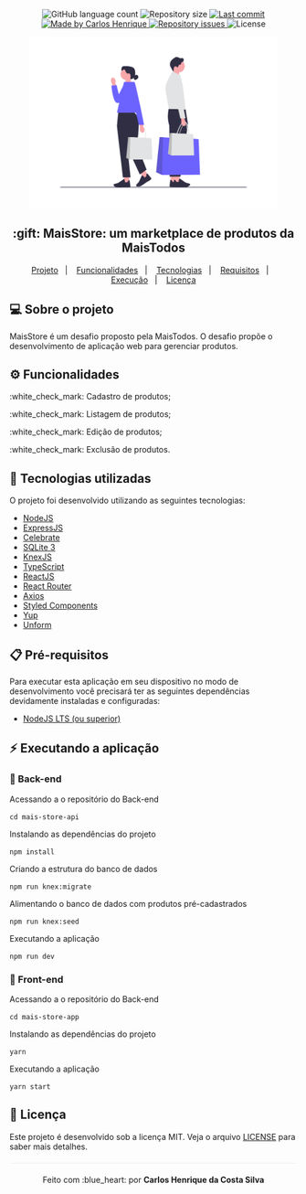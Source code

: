 <p align="center">
  <img alt="GitHub language count" src="https://img.shields.io/github/languages/count/caarloshenrique/mais-todos-challenge-frontend-react?color=%2304D361">
  <img alt="Repository size" src="https://img.shields.io/github/repo-size/caarloshenrique/mais-todos-challenge-frontend-react">
  <a href="https://github.com/caarloshenrique/mais-todos-challenge-frontend-react/master">
    <img alt="Last commit" src="https://img.shields.io/github/last-commit/caarloshenrique/mais-todos-challenge-frontend-react/master">
  </a>
  <a href="https://www.linkedin.com/in/carlos-henrique-costa-silva/">
    <img alt="Made by Carlos Henrique" src="https://img.shields.io/badge/made%20by-caarloshenrique-%2304D361">
  </a>
  <a href="https://github.com/caarloshenrique/mais-todos-challenge-frontend-react/issues">
    <img alt="Repository issues" src="https://img.shields.io/github/issues/caarloshenrique/mais-todos-challenge-frontend-react/">
  </a>
  <img alt="License" src="https://img.shields.io/github/license/caarloshenrique/mais-todos-challenge-frontend-react">
</p>

<p align="center">
 <img height="300" alt="MaisStore" src="/assets/shopping.png">
</p>

<h2 align="center">:gift: MaisStore: um marketplace de produtos da MaisTodos</h2>

<p align="center">
  <a href="#computer-sobre-o-projeto">Projeto</a>&nbsp;&nbsp;&nbsp;|&nbsp;&nbsp;&nbsp;
  <a href="#gear-funcionalidades">Funcionalidades</a>&nbsp;&nbsp;&nbsp;|&nbsp;&nbsp;&nbsp;
  <a href="#rocket-tecnologias-utilizadas">Tecnologias</a>&nbsp;&nbsp;&nbsp;|&nbsp;&nbsp;&nbsp;
  <a href="#clipboard-pré-requisitos">Requisitos</a>&nbsp;&nbsp;&nbsp;|&nbsp;&nbsp;&nbsp;
  <a href="#zap-executando-a-aplicação">Execução</a>&nbsp;&nbsp;&nbsp;|&nbsp;&nbsp;&nbsp;
  <a href="#page_facing_up-licença">Licença</a>
</p>

## :computer: Sobre o projeto

MaisStore é um desafio proposto pela MaisTodos. O desafio propõe o desenvolvimento de aplicação web para gerenciar produtos.

## :gear: Funcionalidades

<p>:white_check_mark: Cadastro de produtos;</p>
<p>:white_check_mark: Listagem de produtos;</p>
<p>:white_check_mark: Edição de produtos;</p>
<p>:white_check_mark: Exclusão de produtos.</p>

## :rocket: Tecnologias utilizadas

O projeto foi desenvolvido utilizando as seguintes tecnologias:

- [NodeJS](https://nodejs.org/en/)
- [ExpressJS](https://expressjs.com/pt-br/)
- [Celebrate](https://www.npmjs.com/package/celebrate)
- [SQLite 3](https://www.sqlite.org/index.html)
- [KnexJS](http://knexjs.org/)
- [TypeScript](https://www.typescriptlang.org/)
- [ReactJS](https://react.dev/)
- [React Router](https://reactrouter.com/en/main)
- [Axios](https://github.com/axios/axios)
- [Styled Components](https://styled-components.com/)
- [Yup](https://github.com/jquense/yup)
- [Unform](https://github.com/unform/unform)

## :clipboard: Pré-requisitos

Para executar esta aplicação em seu dispositivo no modo de desenvolvimento você precisará ter as seguintes dependências devidamente instaladas e configuradas:

- [NodeJS LTS (ou superior)](https://nodejs.org/en/)

## :zap: Executando a aplicação

### :bug: Back-end

Acessando a o repositório do Back-end

```
cd mais-store-api
```

Instalando as dependências do projeto

```
npm install
```

Criando a estrutura do banco de dados

```
npm run knex:migrate
```

Alimentando o banco de dados com produtos pré-cadastrados

```
npm run knex:seed
```

Executando a aplicação

```
npm run dev
```

### :art: Front-end

Acessando a o repositório do Back-end

```
cd mais-store-app
```

Instalando as dependências do projeto

```
yarn
```

Executando a aplicação

```
yarn start
```

## :page_facing_up: Licença

Este projeto é desenvolvido sob a licença MIT. Veja o arquivo [LICENSE](LICENSE.md) para saber mais detalhes.

<p align="center" style="margin-top: 20px; border-top: 1px solid #eee; padding-top: 20px;">Feito com :blue_heart: por <strong> Carlos Henrique da Costa Silva </strong> </p>
